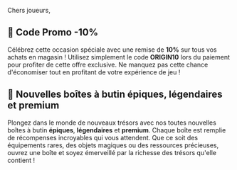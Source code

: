 Chers joueurs,
## 🎉 Code Promo -10%
Célébrez cette occasion spéciale avec une remise de **10%** sur tous vos achats en magasin ! Utilisez simplement le code **ORIGIN10** lors du paiement pour profiter de cette offre exclusive. Ne manquez pas cette chance d'économiser tout en profitant de votre expérience de jeu !

## 🎁 Nouvelles boîtes à butin épiques, légendaires et premium
Plongez dans le monde de nouveaux trésors avec nos toutes nouvelles boîtes à butin **épiques**, **légendaires** et **premium**. Chaque boîte est remplie de récompenses incroyables qui vous attendent. Que ce soit des équipements rares, des objets magiques ou des ressources précieuses, ouvrez une boîte et soyez émerveillé par la richesse des trésors qu'elle contient !

